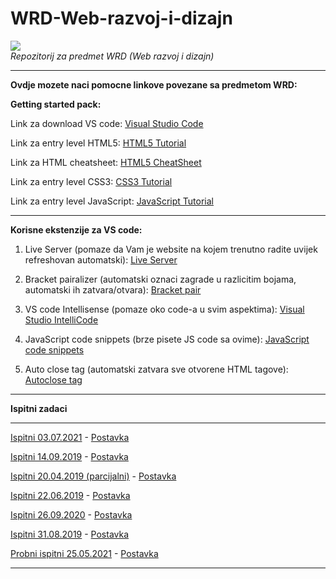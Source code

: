# WRD-Web-razvoj-i-dizajn

![](https://komarev.com/ghpvc/?username=WRD-Web-razvoj-i-dizajn&label=Broj+posjeta:)
<br>
*Repozitorij za predmet WRD (Web razvoj i dizajn)*


<hr>

**Ovdje mozete naci pomocne linkove  povezane sa predmetom WRD:**

**Getting started pack:**

Link za download VS code:  [Visual Studio Code]()

Link za entry level HTML5: [HTML5 Tutorial](https://www.w3schools.com/html/)

Link za HTML cheatsheet:  [HTML5 CheatSheet](https://websitesetup.org/wp-content/uploads/2014/02/HTML-CHEAT-SHEET-768x8555.png)

Link za entry level CSS3: [CSS3 Tutorial](https://www.w3schools.com/css/)

Link za entry level JavaScript: [JavaScript Tutorial](https://www.w3schools.com/js/DEFAULT.asp)

<hr>


**Korisne ekstenzije za VS code:**

1. Live Server (pomaze da Vam je website na kojem trenutno radite uvijek refreshovan automatski): [Live Server](https://marketplace.visualstudio.com/items?itemName=ritwickdey.LiveServer)

2. Bracket pairalizer (automatski oznaci zagrade u razlicitim bojama, automatski ih zatvara/otvara):  [Bracket pair](https://marketplace.visualstudio.com/items?itemName=CoenraadS.bracket-pair-colorizer)

3. VS code Intellisense (pomaze oko code-a u svim aspektima): [Visual Studio IntelliCode](https://marketplace.visualstudio.com/items?itemName=VisualStudioExptTeam.vscodeintellicode)

4. JavaScript code snippets (brze pisete JS code sa ovime): [JavaScript code snippets](https://marketplace.visualstudio.com/items?itemName=xabikos.JavaScriptSnippets)

5. Auto close tag (automatski zatvara sve otvorene HTML tagove):  [Autoclose tag](https://marketplace.visualstudio.com/items?itemName=formulahendry.auto-close-tag)
<hr>

**Ispitni zadaci**

<hr>

[Ispitni 03.07.2021](Ispitni/Ispitni%2003.07.2021/Rjesenje) - [Postavka](Ispitni/Ispitni%2003.07.2021/Postavka)

[Ispitni 14.09.2019](Ispitni/Ispitni%2014.09.2019/Rjesenje) - [Postavka](Ispitni/Ispitni%2014.09.2019/Postavka)

[Ispitni 20.04.2019 (parcijalni)](Ispitni/Ispitni%2020.04.2019%20(parcijalni)/Rjesenje) - [Postavka](Ispitni/Ispitni%2020.04.2019%20(parcijalni)/Postavka)

[Ispitni 22.06.2019](Ispitni/Ispitni%2022.06.2019/Rjesenje) - [Postavka](Ispitni/Ispitni%2022.06.2019/Postavka)

[Ispitni 26.09.2020](Ispitni/Ispitni%2026.09.2020/Rjesenje) - [Postavka](Ispitni/Ispitni%2026.09.2020/Postavka)

[Ispitni 31.08.2019](Ispitni/Ispitni%2031.08.2019/Rjesenje) - [Postavka](Ispitni/Ispitni%2031.08.2019/Postavka)

[Probni ispitni 25.05.2021](Ispitni/Probni%2025.05.2021/Rjesenje) - [Postavka](Ispitni/Probni%2025.05.2021/Postavka)

<hr>

